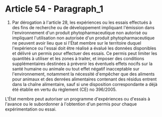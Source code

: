 # Article 54 - Paragraph_1

1. Par dérogation à l'article 28, les expériences ou les essais effectués à des fins de recherche ou de développement impliquant l'émission dans l'environnement d'un produit phytopharmaceutique non autorisé ou impliquant l'utilisation non autorisée d'un produit phytopharmaceutique ne peuvent avoir lieu que si l'État membre sur le territoire duquel l'expérience ou l'essai doit être réalisé a évalué les données disponibles et délivré un permis pour effectuer des essais. Ce permis peut limiter les quantités à utiliser et les zones à traiter, et imposer des conditions supplémentaires destinées à prévenir les éventuels effets nocifs sur la santé humaine ou animale ou tout effet négatif inacceptable sur l'environnement, notamment la nécessité d'empêcher que des aliments pour animaux et des denrées alimentaires contenant des résidus entrent dans la chaîne alimentaire, sauf si une disposition correspondante a déjà été établie en vertu du règlement (CE) no 396/2005.

L'État membre peut autoriser un programme d'expériences ou d'essais à l'avance ou le subordonner à l'obtention d'un permis pour chaque expérimentation ou essai.